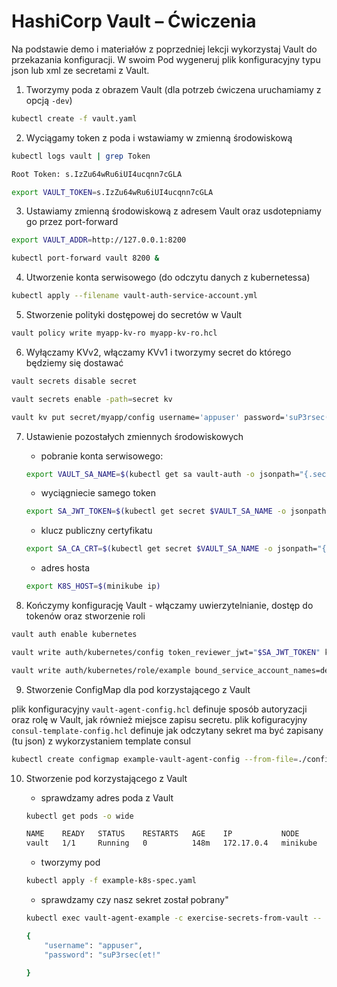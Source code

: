 # HashiCorp Vault – Ćwiczenia

Na podstawie demo i materiałów z poprzedniej lekcji wykorzystaj Vault do przekazania konfiguracji.
W swoim Pod wygeneruj plik konfiguracyjny typu json lub xml ze secretami z Vault.

1. Tworzymy poda z obrazem Vault (dla potrzeb ćwiczena uruchamiamy z opcją `-dev`)

```bash
kubectl create -f vault.yaml
```

2. Wyciągamy token z poda i wstawiamy w zmienną środowiskową

```bash
kubectl logs vault | grep Token

Root Token: s.IzZu64wRu6iUI4ucqnn7cGLA
```

```bash
export VAULT_TOKEN=s.IzZu64wRu6iUI4ucqnn7cGLA
```

3. Ustawiamy zmienną środowiskową z adresem Vault oraz usdotepniamy go przez port-forward

```bash
export VAULT_ADDR=http://127.0.0.1:8200
```

```bash
kubectl port-forward vault 8200 &
```

4. Utworzenie konta serwisowego (do odczytu danych z kubernetessa)

```bash
kubectl apply --filename vault-auth-service-account.yml
```

5. Stworzenie polityki dostępowej do secretów w Vault

```bash
vault policy write myapp-kv-ro myapp-kv-ro.hcl
```

6. Wyłączamy KVv2, włączamy KVv1 i tworzymy secret do którego będziemy się dostawać

```bash
vault secrets disable secret
```

```bash
vault secrets enable -path=secret kv
```

```bash
vault kv put secret/myapp/config username='appuser' password='suP3rsec(et!' ttl='30s'
```

7. Ustawienie pozostałych zmiennych środowiskowych

    * pobranie konta serwisowego:

    ```bash
    export VAULT_SA_NAME=$(kubectl get sa vault-auth -o jsonpath="{.secrets[*]['name']}")
    ```

    * wyciągniecie samego token

    ```bash
    export SA_JWT_TOKEN=$(kubectl get secret $VAULT_SA_NAME -o jsonpath="{.data.token}" | base64 --decode; echo)
    ```

    * klucz publiczny certyfikatu

    ```bash
    export SA_CA_CRT=$(kubectl get secret $VAULT_SA_NAME -o jsonpath="{.data['ca\.crt']}" | base64 --decode; echo)
    ```

    * adres hosta

    ```bash
    export K8S_HOST=$(minikube ip)
    ```

8. Kończymy konfigurację Vault - włączamy uwierzytelnianie, dostęp do tokenów oraz stworzenie roli

```bash
vault auth enable kubernetes
```

```bash
vault write auth/kubernetes/config token_reviewer_jwt="$SA_JWT_TOKEN" kubernetes_host="https://$K8S_HOST:8443" kubernetes_ca_cert="$SA_CA_CRT"
```

```bash
vault write auth/kubernetes/role/example bound_service_account_names=demo-pod bound_service_account_namespaces=default policies=myapp-kv-ro ttl=24h
```

9. Stworzenie ConfigMap dla pod korzystającego z Vault

plik konfiguracyjny `vault-agent-config.hcl` definuje sposób autoryzacji oraz rolę w Vault, jak również miejsce zapisu secretu.
plik kofiguracyjny `consul-template-config.hcl` definuje jak odczytany sekret ma być zapisany (tu json) z wykorzystaniem template consul

```bash
kubectl create configmap example-vault-agent-config --from-file=./configs-k8s/
```

10. Stworzenie pod korzystającego z Vault

    * sprawdzamy adres poda z Vault

    ```bash
    kubectl get pods -o wide

    NAME    READY   STATUS    RESTARTS   AGE    IP           NODE       NOMINATED NODE   READINESS GATES
    vault   1/1     Running   0          148m   172.17.0.4   minikube   <none>           <none>
    ```

    * tworzymy pod

    ```bash
    kubectl apply -f example-k8s-spec.yaml
    ```

    * sprawdzamy czy nasz sekret został pobrany"

    ```bash
    kubectl exec vault-agent-example -c exercise-secrets-from-vault -- cat ./secrets/secrets.json

    {
        "username": "appuser",
        "password": "suP3rsec(et!"

    }

    ```
